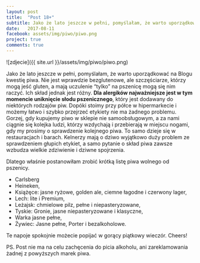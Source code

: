 ```yaml
---
layout: post
title:  "Post 18+"
subtitle: Jako że lato jeszcze w pełni, pomyślałam, że warto uporządkować na Blogu kwestię piwa...
date:   2017-08-11
facebook: assets/img/piwo/piwo.png
project: true
comments: true
---
```


![zdjecie]({{ site.url }}/assets/img/piwo/piwo.png)

Jako że lato jeszcze w pełni, pomyślałam, że warto uporządkować na Blogu kwestię piwa. Nie jest wprawdzie bezglutenowe, ale szczęściarze, którzy mogą jeść gluten, a mają uczulenie “tylko” na pszenicę mogą się nim raczyć. Ich skład jednak jest różny. **Dla alergików najważniejsze jest w tym momencie uniknięcie słodu pszenicznego**, który jest dodawany do niektórych rodzajów piw. Dopóki stoimy przy półce w hipermarkecie i możemy łatwo i szybko przejrzeć etykiety nie ma żadnego problemu. Gorzej, gdy kupujemy piwo w sklepie nie samoobsługowym, a za nami ciągnie się kolejka ludzi, którzy wzdychają i przebierają w miejscu nogami, gdy my prosimy o sprawdzenie kolejnego piwa. To samo dzieje się w restauracjach i barach. Kelnerzy mają o dziwo wyjątkowo duży problem ze sprawdzeniem głupich etykiet, a samo pytanie o skład piwa zawsze wzbudza wielkie zdziwienie i dziwne spojrzenia.

Dlatego właśnie postanowiłam zrobić krótką listę piwa wolnego od pszenicy.

* Carlsberg
* Heineken,
* Książęce: jasne ryżowe, golden ale, ciemne łagodne i czerwony lager,
* Lech: lite i Premium,
* Leżajsk: chmielowe pilz, pełne i niepasteryzowane,
* Tyskie: Gronie, jasne niepasteryzowane i klasyczne,
* Warka jasne pełne, 
* Żywiec: Jasne pełne, Porter i bezalkoholowe.

Te napoje spokojnie możecie popijać w gorący piątkowy wieczór. Cheers!

PS. Post nie ma na celu zachęcenia do picia alkoholu, ani zareklamowania żadnej z powyższych marek piwa.
